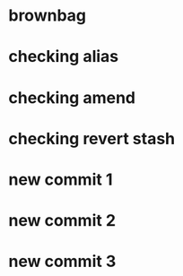 # brownbag
# checking alias 
# checking amend 
# checking revert stash
# new commit 1
# new commit 2
# new commit 3


